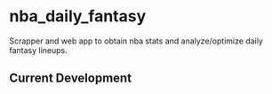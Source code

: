 # nba_daily_fantasy
Scrapper and web app to obtain nba stats and analyze/optimize daily fantasy lineups.

## Current Development